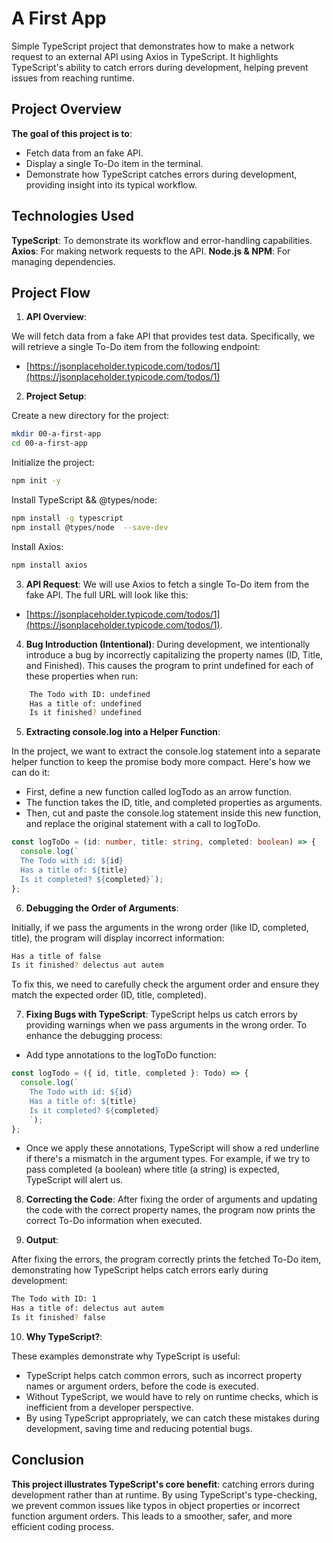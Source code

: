 # A First App

Simple TypeScript project that demonstrates how to make a network request to an external API using Axios in TypeScript. It highlights TypeScript's ability to catch errors during development, helping prevent issues from reaching runtime.

## Project Overview

**The goal of this project is to**:

- Fetch data from an fake API.
- Display a single To-Do item in the terminal.
- Demonstrate how TypeScript catches errors during development, providing insight into its typical workflow.

## Technologies Used

**TypeScript**: To demonstrate its workflow and error-handling capabilities.
**Axios**: For making network requests to the API.
**Node.js & NPM**: For managing dependencies.

## Project Flow

1. **API Overview**:

We will fetch data from a fake API that provides test data. Specifically, we will retrieve a single To-Do item from the following endpoint:

- [https://jsonplaceholder.typicode.com/todos/1](https://jsonplaceholder.typicode.com/todos/1)

2. **Project Setup**:

Create a new directory for the project:
```bash
mkdir 00-a-first-app
cd 00-a-first-app
```

Initialize the project:
```bash
npm init -y
```

Install TypeScript && @types/node:
```bash
npm install -g typescript
npm install @types/node  --save-dev
```

Install Axios:
```bash
npm install axios
```

3. **API Request**: We will use Axios to fetch a single To-Do item from the fake API. The full URL will look like this:
- [https://jsonplaceholder.typicode.com/todos/1](https://jsonplaceholder.typicode.com/todos/1).

4. **Bug Introduction (Intentional)**: During development, we intentionally introduce a bug by incorrectly capitalizing the property names (ID, Title, and Finished). This causes the program to print undefined for each of these properties when run:
```bash
    The Todo with ID: undefined
    Has a title of: undefined
    Is it finished? undefined
```

5. **Extracting console.log into a Helper Function**:

In the project, we want to extract the console.log statement into a separate helper function to keep the promise body more compact. Here's how we can do it:
- First, define a new function called logTodo as an arrow function.
- The function takes the ID, title, and completed properties as arguments.
- Then, cut and paste the console.log statement inside this new function, and replace the original statement with a call to logToDo.

```typescript
const logToDo = (id: number, title: string, completed: boolean) => {
  console.log(`
  The Todo with id: ${id}
  Has a title of: ${title}
  Is it completed? ${completed}`);
};
```
6. **Debugging the Order of Arguments**:

Initially, if we pass the arguments in the wrong order (like ID, completed, title), the program will display incorrect information:
```bash
Has a title of false
Is it finished? delectus aut autem
```

To fix this, we need to carefully check the argument order and ensure they match the expected order (ID, title, completed).

7. **Fixing Bugs with TypeScript**: TypeScript helps us catch errors by providing warnings when we pass arguments in the wrong order. To enhance the debugging process:

- Add type annotations to the logToDo function:
```typescript
const logTodo = ({ id, title, completed }: Todo) => {
  console.log(`
    The Todo with id: ${id}
    Has a title of: ${title}
    Is it completed? ${completed}
    `);
};
```
- Once we apply these annotations, TypeScript will show a red underline if there's a mismatch in the argument types. For example, if we try to pass completed (a boolean) where title (a string) is expected, TypeScript will alert us.

8. **Correcting the Code**: After fixing the order of arguments and updating the code with the correct property names, the program now prints the correct To-Do information when executed.

2. **Output**: 

After fixing the errors, the program correctly prints the fetched To-Do item, demonstrating how TypeScript helps catch errors early during development:

```bash
The Todo with ID: 1
Has a title of: delectus aut autem
Is it finished? false
```

10. **Why TypeScript?**:

These examples demonstrate why TypeScript is useful:

- TypeScript helps catch common errors, such as incorrect property names or argument orders, before the code is executed.
- Without TypeScript, we would have to rely on runtime checks, which is inefficient from a developer perspective.
- By using TypeScript appropriately, we can catch these mistakes during development, saving time and reducing potential bugs.

## Conclusion

**This project illustrates TypeScript's core benefit**: catching errors during development rather than at runtime. By using TypeScript's type-checking, we prevent common issues like typos in object properties or incorrect function argument orders. This leads to a smoother, safer, and more efficient coding process.